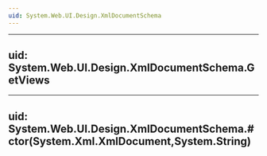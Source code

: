 ```yaml
---
uid: System.Web.UI.Design.XmlDocumentSchema
---
```


---
uid: System.Web.UI.Design.XmlDocumentSchema.GetViews
---

---
uid: System.Web.UI.Design.XmlDocumentSchema.#ctor(System.Xml.XmlDocument,System.String)
---
